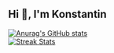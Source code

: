 ## Hi 👋, I'm Konstantin
<tr>
    <td style="text-align: left; vertical-align: top; width: 70%;">
        <a href="https://github.com/anuraghazra/github-readme-stats">
            <img src="https://github-readme-stats.vercel.app/api?username=Konstantin2005&show_icons=true&theme=merko" alt="Anurag's GitHub stats" style="max-width: 100%; height: auto;">
            <br>
            <img src="https://streak-stats.demolab.com/?user=Konstantin2005&theme=dark" alt="Streak Stats" style="max-width: 100%; height: auto;">
        </a>
    </td>
</tr>

<!--
**Konstantin2005/Konstantin2005**

-->
